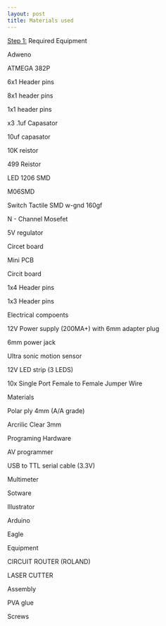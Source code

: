```yaml
---
layout: post
title: Materials used
---
```


<p><u>Step 1:</u> Required Equipment</p>

<p>Adweno</p>

<p>ATMEGA 382P</p>
<p>6x1 Header pins</p>
<p>8x1 header pins</p>
<p>1x1 header pins</p>
<p>x3 .1uf Capasator</p>
<p>10uf capasator</p>
<p>10K reistor</p>
<p>499 Reistor</p>
<p>LED 1206 SMD</p>
<p>M06SMD</p>
<p>Switch Tactile SMD w-gnd 160gf</p>
<p>N - Channel Mosefet</p>
<p>5V regulator</p>
<p>Circet board</p>


<p>Mini PCB</p>

<p>Circit board</p>
<p>1x4 Header pins</p>
<p>1x3 Header pins</p>


<p>Electrical compoents</p>

<p>12V Power supply (200MA+) with 6mm adapter plug</p>
<p>6mm power jack</p>
<p>Ultra sonic motion sensor</p>
<p>12V LED strip (3 LEDS)</p>
<p>10x Single Port Female to Female Jumper Wire</p>


<p>Materials</p>

<p>Polar ply 4mm (A/A grade)</p>
<p>Arcrilic Clear 3mm</p>


<p>Programing Hardware</p>

<p>AV programmer</p>
<p>USB to TTL serial cable (3.3V)</p>
<p>Multimeter</p>


<p></p>Sotware</p>

<p>Illustrator</p>
<p>Arduino</p>
<p>Eagle</p>


<p>Equipment</p>

<p>CIRCUIT ROUTER (ROLAND)</p>
<p>LASER CUTTER</p>


<p>Assembly</p>

<p>PVA glue</p>
<p>Screws</p>